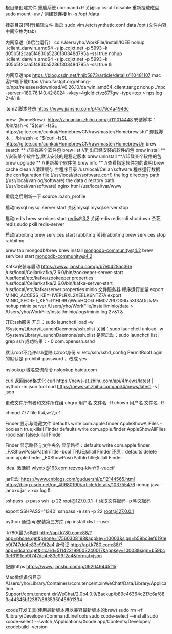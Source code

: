 根目录创建文件
重启系统 command+R 
关闭sip csrutil disable
重新挂载磁盘  sudo mount -uw /
创建软连接 ln -s /opt /data

挂载目录(可行)编辑文件 重启
sudo vim /etc/synthetic.conf
data /opt (文件内容中间空格为tab)



内网穿透（&后台运行）
cd /Users/yho/WorkFile/install/IOEE
nohup ./client_darwin_amd64 -s jp.cdjxt.net -p 5993 -k d05b5f2caa5f4830a5236f30348d795a -ssl true 
nohup ./client_darwin_amd64 -s jp.cdjxt.net -p 5993 -k d05b5f2caa5f4830a5236f30348d795a -ssl true &

内网穿透nps
https://blog.csdn.net/hnjb5873/article/details/110481107
mac 客户端下载https://hub.fastgit.org/ehang-io/nps/releases/download/v0.26.10/darwin_amd64_client.tar.gz
nohup ./npc -server=180.76.140.42:8024 -vkey=4glcldictvz677gw -type=tcp > nps.log 2>&1 &

item2 脚本登录
https://www.jianshu.com/p/4d79c4a4946c

brew（homeBrew）https://zhuanlan.zhihu.com/p/111014448
安装脚本：
/bin/zsh -c "$(curl -fsSL https://gitee.com/cunkai/HomebrewCN/raw/master/Homebrew.sh)"
卸载脚本：
/bin/zsh -c "$(curl -fsSL https://gitee.com/cunkai/HomebrewCN/raw/master/HomebrewUn
brew search **  //查找某个软件包
brew list  //列出已经安装的软件的包
brew install ** //安装某个软件包,默认安装的是稳定版本
brew uninstall **//卸载某个软件的包
brew upgrade ** //更新某个软件包
brew info ** //查看指定软件包的说明
brew cache clean //清理缓存
主程序目录 /usr/local/Cellar/software
程序运行数据
the configuration file (/usr/local/etc/software.conf)
the log directory path (/usr/local/var/log/software)
the data directory path (/usr/local/var/software)
nginx html /usr/local/var/www

重启之后刷新一下 source .bash_profile

启动mysql mysql.server start
关闭mysql mysql.server stop

启动redis brew services start redis@3.2
关闭redis redis-cli shutdown
杀死redis sudo pkill redis-server

启动rabbitmq brew services start rabbitmq
关闭rabbitmq brew services stop rabbitmq

brew tap mongodb/brew
brew install mongodb-community@4.2
brew services start mongodb-community@4.2

Kafka安装与启动
    https://www.jianshu.com/p/b7e0428ac36e
    /usr/local/Cellar/kafka/2.6.0/bin/zookeeper-server-start /usr/local/etc/kafka/zookeeper.properties 
    /usr/local/Cellar/kafka/2.6.0/bin/kafka-server-start /usr/local/etc/kafka/server.properties 
minio 文件服务器
程序运行变量
export MINIO_ACCESS_KEY=IVEPLRXL2XEELK6NTZ7A
export MINIO_SECRET_KEY=R1HL697jWdbHQOkhHM077RLOX6l+53f3ADizlvMr
nohup minio server /Users/yho/WorkFile/install/minio/data > /Users/yho/WorkFile/install/minio/logs/minio.log 2>&1 &

开启ssh服务
开启：sudo launchctl load -w /System/Library/LaunchDaemons/ssh.plist
关闭：sudo launchctl unload -w /System/Library/LaunchDaemons/ssh.plist
是否启动：sudo launchctl list | grep ssh
成功结果：- 0 com.openssh.sshd

默认root不允许ssh登陆
以root身份 vi /etc/ssh/sshd_config
PermitRootLogin 的默认是 prohibit-password ，改成 yes

nslookup 域名查询命令
	nslookup baidu.com

curl 返回json格式化 
	curl https://news-at.zhihu.com/api/4/news/latest | python -m json.tool
	curl https://news-at.zhihu.com/api/4/news/latest -s | json

更改文件所有者和文件所在组
chgrp  用户名    文件名  -R
chown 用户名   文件名  -R

chmod 777 file
R:4,w:2,x:1

Finder 显示与隐藏文件
defaults write com.apple.finder AppleShowAllFiles -boolean true;killall Finder
defaults write com.apple.finder AppleShowAllFiles -boolean false;killall Finder

Finder 显示路径与文件夹名
显示路径：defaults write com.apple.finder _FXShowPosixPathInTitle -bool TRUE;killall Finder
还原：defaults delete com.apple.finder _FXShowPosixPathInTitle;killall Finder

idea. 激活码 
wlyxtx@163.com
rezvoq-kivnY9-vuqcif

jar启动 
https://www.cnblogs.com/guduershi/p/12144565.html
https://blog.csdn.net/qq_40680190/article/details/103755476
nohup java -jar xxx.jar > xxx.log &


sshpass -p pass ssh -p 22 root@127.0.0.1
-f  读取文件密码
-p 明文密码


export SSHPASS='1340'
sshpass -e ssh -p 22 root@127.0.0.1

python 通过pip安装第三方库
pip install xlwt --user


.k780(最为详细)
http://api.k780.com:88/?app=phone.get&phone=17560308198&appkey=10003&sign=b59bc3ef6191eb9f747dd4e83c99f2a4
身份证
http://api.k780.com:88/?app=idcard.get&idcard=511423199003240017&appkey=10003&sign=b59bc3ef6191eb9f747dd4e83c99f2a4&format=json

配置https
https://www.jianshu.com/p/092049445f15

Mac微信备份目录
/Users/yho/Library/Containers/com.tencent.xinWeChat/Data/Library/Application Support/com.tencent.xinWeChat/2.0b4.0.9/Backup/b89c46364c217c6af883a44345b12387/863535045601334

xcode开发工具(使用最新版本用以兼容最新版本的brew)
sudo rm -rf /Library/Developer/CommandLineTools
sudo xcode-select --install
sudo xcode-select --switch /Applications/Xcode.app/Contents/Developer/
xcodebuild -version